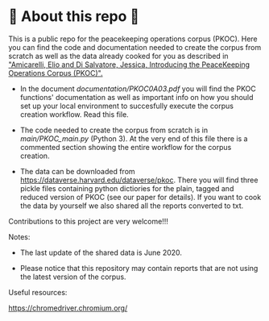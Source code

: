 # 🦚 About this repo 🦚

This is a public repo for the peacekeeping operations corpus (PKOC). Here you can find the code and documentation needed to create the corpus from scratch as well as the data already cooked for you as described in ["Amicarelli, Elio and Di Salvatore, Jessica, Introducing the PeaceKeeping Operations Corpus (PKOC)".](https://journals.sagepub.com/doi/full/10.1177/0022343320978693)

- In the document *documentation/PKOC0A03.pdf* you will find the PKOC functions' documentation as well as important info on how you should set up your local environment to succesfully execute the corpus creation workflow. Read this file.

- The code needed to create the corpus from scratch is in *main/PKOC_main.py* (Python 3). At the very end of this file there is a commented section showing the entire workflow for the corpus creation.

- The data can be downloaded from https://dataverse.harvard.edu/dataverse/pkoc. There you will find three pickle files containing python dictiories for the  plain, tagged and reduced version of PKOC (see our paper for details). If you want to cook the data by yourself we also shared all the reports converted to txt.

Contributions to this project are very welcome!!!

Notes:

- The last update of the shared data is June 2020. 

- Please notice that this repository may contain reports that are not using the latest version of the corpus.

Useful resources:

https://chromedriver.chromium.org/
